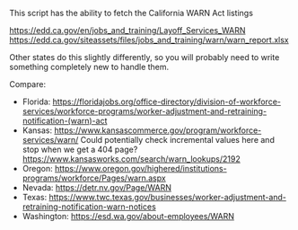 This script has the ability to fetch the California WARN Act listings

https://edd.ca.gov/en/jobs_and_training/Layoff_Services_WARN
https://edd.ca.gov/siteassets/files/jobs_and_training/warn/warn_report.xlsx

Other states do this slightly differently, so you will probably need to write
something completely new to handle them.

Compare:
* Florida: https://floridajobs.org/office-directory/division-of-workforce-services/workforce-programs/worker-adjustment-and-retraining-notification-(warn)-act
* Kansas: https://www.kansascommerce.gov/program/workforce-services/warn/
  Could potentially check incremental values here and stop when we get a 404 page?
    https://www.kansasworks.com/search/warn_lookups/2192
* Oregon: https://www.oregon.gov/highered/institutions-programs/workforce/Pages/warn.aspx
* Nevada: https://detr.nv.gov/Page/WARN
* Texas: https://www.twc.texas.gov/businesses/worker-adjustment-and-retraining-notification-warn-notices
* Washington: https://esd.wa.gov/about-employees/WARN
